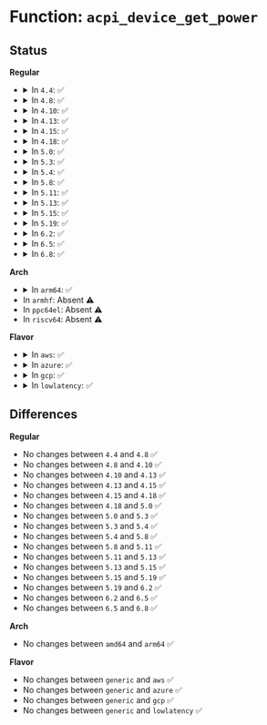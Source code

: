 # Function: <code>acpi_device_get_power</code>

## Status
<b>Regular</b>
<ul>
<li>
<details>
<summary>In <code>4.4</code>: ✅</summary>

```c
int acpi_device_get_power(struct acpi_device *device, int *state);
```

**Collision:** Unique Global

**Inline:** No

**Transformation:** False

**Instances:**

```
In drivers/acpi/device_pm.c (ffffffff8147d54f)
Location: drivers/acpi/device_pm.c:63
Inline: False
Direct callers:
  - drivers/acpi/device_sysfs.c:real_power_state_show
  - drivers/acpi/device_pm.c:acpi_bus_init_power
  - drivers/acpi/device_pm.c:acpi_device_update_power
```
**Symbols:**

```
ffffffff8147d54f-ffffffff8147d67b: acpi_device_get_power (STB_GLOBAL)
```
</details>
</li>
<li>
<details>
<summary>In <code>4.8</code>: ✅</summary>

```c
int acpi_device_get_power(struct acpi_device *device, int *state);
```

**Collision:** Unique Global

**Inline:** No

**Transformation:** False

**Instances:**

```
In drivers/acpi/device_pm.c (ffffffff814cbd05)
Location: drivers/acpi/device_pm.c:64
Inline: False
Direct callers:
  - drivers/acpi/device_sysfs.c:real_power_state_show
  - drivers/acpi/device_pm.c:acpi_device_update_power
  - drivers/acpi/device_pm.c:acpi_bus_init_power
```
**Symbols:**

```
ffffffff814cbd05-ffffffff814cbe31: acpi_device_get_power (STB_GLOBAL)
```
</details>
</li>
<li>
<details>
<summary>In <code>4.10</code>: ✅</summary>

```c
int acpi_device_get_power(struct acpi_device *device, int *state);
```

**Collision:** Unique Global

**Inline:** No

**Transformation:** False

**Instances:**

```
In drivers/acpi/device_pm.c (ffffffff814edc33)
Location: drivers/acpi/device_pm.c:64
Inline: False
Direct callers:
  - drivers/pci/pci-acpi.c:acpi_pci_get_power_state
  - drivers/acpi/device_sysfs.c:real_power_state_show
  - drivers/acpi/device_pm.c:acpi_device_update_power
  - drivers/acpi/device_pm.c:acpi_bus_init_power
```
**Symbols:**

```
ffffffff814edc33-ffffffff814edd5f: acpi_device_get_power (STB_GLOBAL)
```
</details>
</li>
<li>
<details>
<summary>In <code>4.13</code>: ✅</summary>

```c
int acpi_device_get_power(struct acpi_device *device, int *state);
```

**Collision:** Unique Global

**Inline:** No

**Transformation:** False

**Instances:**

```
In drivers/acpi/device_pm.c (ffffffff814faad0)
Location: drivers/acpi/device_pm.c:65
Inline: False
Direct callers:
  - drivers/pci/pci-acpi.c:acpi_pci_get_power_state
  - drivers/acpi/device_sysfs.c:real_power_state_show
  - drivers/acpi/device_pm.c:acpi_bus_init_power
```
**Symbols:**

```
ffffffff814faad0-ffffffff814fac0f: acpi_device_get_power (STB_GLOBAL)
```
</details>
</li>
<li>
<details>
<summary>In <code>4.15</code>: ✅</summary>

```c
int acpi_device_get_power(struct acpi_device *device, int *state);
```

**Collision:** Unique Global

**Inline:** No

**Transformation:** False

**Instances:**

```
In drivers/acpi/device_pm.c (ffffffff8153c6a0)
Location: drivers/acpi/device_pm.c:65
Inline: False
Direct callers:
  - drivers/pci/pci-acpi.c:acpi_pci_get_power_state
  - drivers/acpi/device_sysfs.c:real_power_state_show
  - drivers/acpi/device_pm.c:acpi_bus_init_power
```
**Symbols:**

```
ffffffff8153c6a0-ffffffff8153c856: acpi_device_get_power (STB_GLOBAL)
```
</details>
</li>
<li>
<details>
<summary>In <code>4.18</code>: ✅</summary>

```c
int acpi_device_get_power(struct acpi_device *device, int *state);
```

**Collision:** Unique Global

**Inline:** No

**Transformation:** False

**Instances:**

```
In drivers/acpi/device_pm.c (ffffffff81572540)
Location: drivers/acpi/device_pm.c:65
Inline: False
Direct callers:
  - drivers/pci/pci-acpi.c:acpi_pci_get_power_state
  - drivers/acpi/device_sysfs.c:real_power_state_show
  - drivers/acpi/device_pm.c:acpi_device_update_power
  - drivers/acpi/device_pm.c:acpi_bus_init_power
```
**Symbols:**

```
ffffffff81572540-ffffffff81572706: acpi_device_get_power (STB_GLOBAL)
```
</details>
</li>
<li>
<details>
<summary>In <code>5.0</code>: ✅</summary>

```c
int acpi_device_get_power(struct acpi_device *device, int *state);
```

**Collision:** Unique Global

**Inline:** No

**Transformation:** False

**Instances:**

```
In drivers/acpi/device_pm.c (ffffffff81588f10)
Location: drivers/acpi/device_pm.c:65
Inline: False
Direct callers:
  - drivers/pci/pci-acpi.c:acpi_pci_get_power_state
  - drivers/acpi/device_sysfs.c:real_power_state_show
  - drivers/acpi/device_pm.c:acpi_device_update_power
  - drivers/acpi/device_pm.c:acpi_bus_init_power
```
**Symbols:**

```
ffffffff81588f10-ffffffff815890d6: acpi_device_get_power (STB_GLOBAL)
```
</details>
</li>
<li>
<details>
<summary>In <code>5.3</code>: ✅</summary>

```c
int acpi_device_get_power(struct acpi_device *device, int *state);
```

**Collision:** Unique Global

**Inline:** No

**Transformation:** False

**Instances:**

```
In drivers/acpi/device_pm.c (ffffffff815bae30)
Location: drivers/acpi/device_pm.c:75
Inline: False
Direct callers:
  - drivers/acpi/device_sysfs.c:real_power_state_show
  - drivers/acpi/device_pm.c:acpi_device_update_power
  - drivers/acpi/device_pm.c:acpi_bus_init_power
```
**Symbols:**

```
ffffffff815bae30-ffffffff815baff8: acpi_device_get_power (STB_GLOBAL)
```
</details>
</li>
<li>
<details>
<summary>In <code>5.4</code>: ✅</summary>

```c
int acpi_device_get_power(struct acpi_device *device, int *state);
```

**Collision:** Unique Global

**Inline:** No

**Transformation:** False

**Instances:**

```
In drivers/acpi/device_pm.c (ffffffff815dc100)
Location: drivers/acpi/device_pm.c:75
Inline: False
Direct callers:
  - drivers/acpi/device_sysfs.c:real_power_state_show
  - drivers/acpi/device_pm.c:acpi_device_update_power
  - drivers/acpi/device_pm.c:acpi_bus_init_power
```
**Symbols:**

```
ffffffff815dc100-ffffffff815dc2c8: acpi_device_get_power (STB_GLOBAL)
```
</details>
</li>
<li>
<details>
<summary>In <code>5.8</code>: ✅</summary>

```c
int acpi_device_get_power(struct acpi_device *device, int *state);
```

**Collision:** Unique Global

**Inline:** No

**Transformation:** False

**Instances:**

```
In drivers/acpi/device_pm.c (ffffffff816865a0)
Location: drivers/acpi/device_pm.c:75
Inline: False
Direct callers:
  - drivers/acpi/device_sysfs.c:real_power_state_show
  - drivers/acpi/device_pm.c:acpi_device_update_power
  - drivers/acpi/device_pm.c:acpi_bus_init_power
```
**Symbols:**

```
ffffffff816865a0-ffffffff81686764: acpi_device_get_power (STB_GLOBAL)
```
</details>
</li>
<li>
<details>
<summary>In <code>5.11</code>: ✅</summary>

```c
int acpi_device_get_power(struct acpi_device *device, int *state);
```

**Collision:** Unique Global

**Inline:** No

**Transformation:** False

**Instances:**

```
In drivers/acpi/device_pm.c (ffffffff816a4350)
Location: drivers/acpi/device_pm.c:75
Inline: False
Direct callers:
  - drivers/acpi/device_sysfs.c:real_power_state_show
  - drivers/acpi/device_pm.c:acpi_device_update_power
  - drivers/acpi/device_pm.c:acpi_bus_init_power
```
**Symbols:**

```
ffffffff816a4350-ffffffff816a451a: acpi_device_get_power (STB_GLOBAL)
```
</details>
</li>
<li>
<details>
<summary>In <code>5.13</code>: ✅</summary>

```c
int acpi_device_get_power(struct acpi_device *device, int *state);
```

**Collision:** Unique Global

**Inline:** No

**Transformation:** False

**Instances:**

```
In drivers/acpi/device_pm.c (ffffffff816870f0)
Location: drivers/acpi/device_pm.c:75
Inline: False
Direct callers:
  - drivers/acpi/device_sysfs.c:real_power_state_show
  - drivers/acpi/device_pm.c:acpi_device_update_power
  - drivers/acpi/device_pm.c:acpi_bus_init_power
```
**Symbols:**

```
ffffffff816870f0-ffffffff81687282: acpi_device_get_power (STB_GLOBAL)
```
</details>
</li>
<li>
<details>
<summary>In <code>5.15</code>: ✅</summary>

```c
int acpi_device_get_power(struct acpi_device *device, int *state);
```

**Collision:** Unique Global

**Inline:** No

**Transformation:** False

**Instances:**

```
In drivers/acpi/device_pm.c (ffffffff816fc580)
Location: drivers/acpi/device_pm.c:75
Inline: False
Direct callers:
  - drivers/acpi/device_sysfs.c:real_power_state_show
  - drivers/acpi/device_pm.c:acpi_device_update_power
  - drivers/acpi/device_pm.c:acpi_bus_init_power
```
**Symbols:**

```
ffffffff816fc580-ffffffff816fc70f: acpi_device_get_power (STB_GLOBAL)
```
</details>
</li>
<li>
<details>
<summary>In <code>5.19</code>: ✅</summary>

```c
int acpi_device_get_power(struct acpi_device *device, int *state);
```

**Collision:** Unique Global

**Inline:** No

**Transformation:** False

**Instances:**

```
In drivers/acpi/device_pm.c (ffffffff81829c40)
Location: drivers/acpi/device_pm.c:75
Inline: False
Direct callers:
  - drivers/acpi/device_sysfs.c:real_power_state_show
  - drivers/acpi/device_pm.c:acpi_device_update_power
  - drivers/acpi/device_pm.c:acpi_bus_init_power
```
**Symbols:**

```
ffffffff81829c40-ffffffff81829de2: acpi_device_get_power (STB_GLOBAL)
```
</details>
</li>
<li>
<details>
<summary>In <code>6.2</code>: ✅</summary>

```c
int acpi_device_get_power(struct acpi_device *device, int *state);
```

**Collision:** Unique Global

**Inline:** No

**Transformation:** False

**Instances:**

```
In drivers/acpi/device_pm.c (ffffffff8195c050)
Location: drivers/acpi/device_pm.c:75
Inline: False
Direct callers:
  - drivers/acpi/device_sysfs.c:real_power_state_show
  - drivers/acpi/device_pm.c:acpi_device_update_power
  - drivers/acpi/device_pm.c:acpi_bus_init_power
```
**Symbols:**

```
ffffffff8195c050-ffffffff8195c216: acpi_device_get_power (STB_GLOBAL)
```
</details>
</li>
<li>
<details>
<summary>In <code>6.5</code>: ✅</summary>

```c
int acpi_device_get_power(struct acpi_device *device, int *state);
```

**Collision:** Unique Global

**Inline:** No

**Transformation:** False

**Instances:**

```
In drivers/acpi/device_pm.c (ffffffff819a2530)
Location: drivers/acpi/device_pm.c:75
Inline: False
Direct callers:
  - drivers/acpi/device_sysfs.c:real_power_state_show
  - drivers/acpi/device_pm.c:acpi_device_update_power
  - drivers/acpi/device_pm.c:acpi_bus_init_power
```
**Symbols:**

```
ffffffff819a2530-ffffffff819a26f6: acpi_device_get_power (STB_GLOBAL)
```
</details>
</li>
<li>
<details>
<summary>In <code>6.8</code>: ✅</summary>

```c
int acpi_device_get_power(struct acpi_device *device, int *state);
```

**Collision:** Unique Global

**Inline:** No

**Transformation:** False

**Instances:**

```
In drivers/acpi/device_pm.c (ffffffff819eabe0)
Location: drivers/acpi/device_pm.c:75
Inline: False
Direct callers:
  - drivers/acpi/device_sysfs.c:real_power_state_show
  - drivers/acpi/device_pm.c:acpi_device_update_power
  - drivers/acpi/device_pm.c:acpi_bus_init_power
```
**Symbols:**

```
ffffffff819eabe0-ffffffff819eada6: acpi_device_get_power (STB_GLOBAL)
```
</details>
</li>
</ul>
<b>Arch</b>
<ul>
<li>
<details>
<summary>In <code>arm64</code>: ✅</summary>

```c
int acpi_device_get_power(struct acpi_device *device, int *state);
```

**Collision:** Unique Global

**Inline:** No

**Transformation:** False

**Instances:**

```
In drivers/acpi/device_pm.c (ffff8000107687d0)
Location: drivers/acpi/device_pm.c:75
Inline: False
Direct callers:
  - drivers/acpi/device_sysfs.c:real_power_state_show
  - drivers/acpi/device_pm.c:acpi_device_update_power
  - drivers/acpi/device_pm.c:acpi_bus_init_power
```
**Symbols:**

```
ffff8000107687d0-ffff800010768918: acpi_device_get_power (STB_GLOBAL)
```
</details>
</li>
<li>
In <code>armhf</code>: Absent ⚠️
</li>
<li>
In <code>ppc64el</code>: Absent ⚠️
</li>
<li>
In <code>riscv64</code>: Absent ⚠️
</li>
</ul>
<b>Flavor</b>
<ul>
<li>
<details>
<summary>In <code>aws</code>: ✅</summary>

```c
int acpi_device_get_power(struct acpi_device *device, int *state);
```

**Collision:** Unique Global

**Inline:** No

**Transformation:** False

**Instances:**

```
In drivers/acpi/device_pm.c (ffffffff815ce7d0)
Location: drivers/acpi/device_pm.c:75
Inline: False
Direct callers:
  - drivers/acpi/device_sysfs.c:real_power_state_show
  - drivers/acpi/device_pm.c:acpi_device_update_power
  - drivers/acpi/device_pm.c:acpi_bus_init_power
```
**Symbols:**

```
ffffffff815ce7d0-ffffffff815ce91a: acpi_device_get_power (STB_GLOBAL)
```
</details>
</li>
<li>
<details>
<summary>In <code>azure</code>: ✅</summary>

```c
int acpi_device_get_power(struct acpi_device *device, int *state);
```

**Collision:** Unique Global

**Inline:** No

**Transformation:** False

**Instances:**

```
In drivers/acpi/device_pm.c (ffffffff815b8390)
Location: drivers/acpi/device_pm.c:75
Inline: False
Direct callers:
  - drivers/acpi/device_sysfs.c:real_power_state_show
  - drivers/acpi/device_pm.c:acpi_device_update_power
  - drivers/acpi/device_pm.c:acpi_bus_init_power
```
**Symbols:**

```
ffffffff815b8390-ffffffff815b84da: acpi_device_get_power (STB_GLOBAL)
```
</details>
</li>
<li>
<details>
<summary>In <code>gcp</code>: ✅</summary>

```c
int acpi_device_get_power(struct acpi_device *device, int *state);
```

**Collision:** Unique Global

**Inline:** No

**Transformation:** False

**Instances:**

```
In drivers/acpi/device_pm.c (ffffffff815d03e0)
Location: drivers/acpi/device_pm.c:75
Inline: False
Direct callers:
  - drivers/acpi/device_sysfs.c:real_power_state_show
  - drivers/acpi/device_pm.c:acpi_device_update_power
  - drivers/acpi/device_pm.c:acpi_bus_init_power
```
**Symbols:**

```
ffffffff815d03e0-ffffffff815d05a8: acpi_device_get_power (STB_GLOBAL)
```
</details>
</li>
<li>
<details>
<summary>In <code>lowlatency</code>: ✅</summary>

```c
int acpi_device_get_power(struct acpi_device *device, int *state);
```

**Collision:** Unique Global

**Inline:** No

**Transformation:** False

**Instances:**

```
In drivers/acpi/device_pm.c (ffffffff815ea2a0)
Location: drivers/acpi/device_pm.c:75
Inline: False
Direct callers:
  - drivers/acpi/device_sysfs.c:real_power_state_show
  - drivers/acpi/device_pm.c:acpi_device_update_power
  - drivers/acpi/device_pm.c:acpi_bus_init_power
```
**Symbols:**

```
ffffffff815ea2a0-ffffffff815ea468: acpi_device_get_power (STB_GLOBAL)
```
</details>
</li>
</ul>

## Differences
<b>Regular</b>
<ul>
<li>
No changes between <code>4.4</code> and <code>4.8</code> ✅
</li>
<li>
No changes between <code>4.8</code> and <code>4.10</code> ✅
</li>
<li>
No changes between <code>4.10</code> and <code>4.13</code> ✅
</li>
<li>
No changes between <code>4.13</code> and <code>4.15</code> ✅
</li>
<li>
No changes between <code>4.15</code> and <code>4.18</code> ✅
</li>
<li>
No changes between <code>4.18</code> and <code>5.0</code> ✅
</li>
<li>
No changes between <code>5.0</code> and <code>5.3</code> ✅
</li>
<li>
No changes between <code>5.3</code> and <code>5.4</code> ✅
</li>
<li>
No changes between <code>5.4</code> and <code>5.8</code> ✅
</li>
<li>
No changes between <code>5.8</code> and <code>5.11</code> ✅
</li>
<li>
No changes between <code>5.11</code> and <code>5.13</code> ✅
</li>
<li>
No changes between <code>5.13</code> and <code>5.15</code> ✅
</li>
<li>
No changes between <code>5.15</code> and <code>5.19</code> ✅
</li>
<li>
No changes between <code>5.19</code> and <code>6.2</code> ✅
</li>
<li>
No changes between <code>6.2</code> and <code>6.5</code> ✅
</li>
<li>
No changes between <code>6.5</code> and <code>6.8</code> ✅
</li>
</ul>
<b>Arch</b>
<ul>
<li>
No changes between <code>amd64</code> and <code>arm64</code> ✅
</li>
</ul>
<b>Flavor</b>
<ul>
<li>
No changes between <code>generic</code> and <code>aws</code> ✅
</li>
<li>
No changes between <code>generic</code> and <code>azure</code> ✅
</li>
<li>
No changes between <code>generic</code> and <code>gcp</code> ✅
</li>
<li>
No changes between <code>generic</code> and <code>lowlatency</code> ✅
</li>
</ul>
